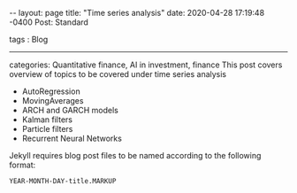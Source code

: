 --
layout: page
title:  "Time series analysis"
date:   2020-04-28 17:19:48 -0400
Post: Standard
<!--more-->
tags : Blog

---
categories: Quantitative finance, AI in investment, finance
This post covers overview of topics to be covered under time series analysis
* AutoRegression
* MovingAverages
* ARCH and GARCH models
* Kalman filters
* Particle filters
* Recurrent Neural Networks



[Home]: https://harinipsamy.github.io/
[About]:   https://harinipsamy.github.io/about
[Contact]: https://harinipsamy.github.io/contact
[posts]: https://harinipsamy.github.io/posts

Jekyll requires blog post files to be named according to the following format:

`YEAR-MONTH-DAY-title.MARKUP`

